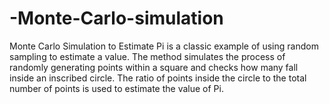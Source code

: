 # -Monte-Carlo-simulation
Monte Carlo Simulation to Estimate Pi is a classic example of using random sampling to estimate a value. The method simulates the process of randomly generating points within a square and checks how many fall inside an inscribed circle. The ratio of points inside the circle to the total number of points is used to estimate the value of Pi.
